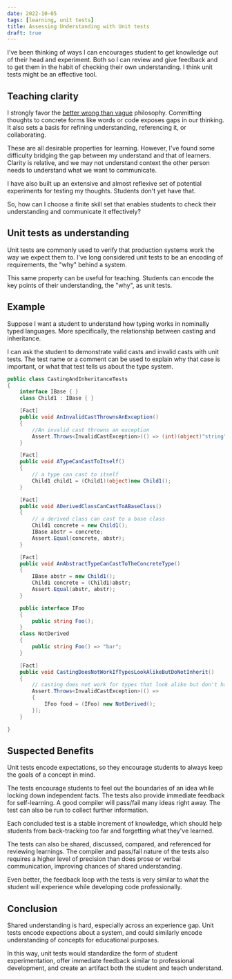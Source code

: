 ```yaml
---
date: 2022-10-05
tags: [learning, unit tests]
title: Assessing Understanding with Unit tests
draft: true
---
```


<!-- TODO: Benefits section doesn't flow with overall framing -->
<!-- TODO: should test this more in mentoring before posting -->
I've been thinking of ways I can encourages student to get knowledge out of their head and experiment. Both so I can review and give feedback and to get them in the habit of checking their own understanding. I think unit tests might be an effective tool.
<!--more-->

## Teaching clarity
I strongly favor the [better wrong than vague](../posts/Whats-Your-Duck-V2/2022-06-16-1-Software-as-Clarity.md) philosophy. Committing thoughts to concrete forms like words or code exposes gaps in our thinking. It also sets a basis for refining understanding, referencing it, or collaborating.

These are all desirable properties for learning. However, I've found some difficulty bridging the gap between my understand and that of learners. Clarity is relative, and we may not understand context the other person needs to understand what we want to communicate. 

I have also built up an extensive and almost reflexive set of potential experiments for testing my thoughts. Students don't yet have that.

So, how can I choose a finite skill set that enables students to check their understanding and communicate it effectively?

## Unit tests as understanding

Unit tests are commonly used to verify that production systems work the way we expect them to.
I've long considered unit tests to be an encoding of requirements, the "why" behind a system.

This same property can be useful for teaching. Students can encode the key points of their understanding, the "why", as unit tests.

## Example

Suppose I want a student to understand how typing works in nominally typed languages. More specifically, the relationship between casting and inheritance.

I can ask the student to demonstrate valid casts and invalid casts with unit tests. The test name or a comment can be used to explain why that case is important, or what that test tells us about the type system.

```cs
public class CastingAndInheritanceTests
{
    interface IBase { }
    class Child1 : IBase { }

    [Fact]
    public void AnInvalidCastThrownsAnException()
    {
        //An invalid cast throwns an exception
        Assert.Throws<InvalidCastException>(() => (int)(object)"string");
    }

    [Fact]
    public void ATypeCanCastToItself()
    {
        // a type can cast to itself
        Child1 child1 = (Child1)(object)new Child1();
    }

    [Fact]
    public void ADerivedClassCanCastToABaseClass()
    {
        // a derived class can cast to a base class
        Child1 concrete = new Child1();
        IBase abstr = concrete;
        Assert.Equal(concrete, abstr);
    }

    [Fact]
    public void AnAbstractTypeCanCastToTheConcreteType()
    {
        IBase abstr = new Child1();
        Child1 concrete = (Child1)abstr;
        Assert.Equal(abstr, abstr);
    }

    public interface IFoo
    {
        public string Foo();
    }
    class NotDerived
    {
        public string Foo() => "bar";
    }

    [Fact]
    public void CastingDoesNotWorkIfTypesLookAlikeButDoNotInherit()
    {
        // casting does not work for types that look alike but don't have an inheritance relationship
        Assert.Throws<InvalidCastException>(() =>
        {
            IFoo food = (IFoo) new NotDerived();
        });
    }

}
```

## Suspected Benefits

Unit tests encode expectations, so they encourage students to always keep the goals of a concept in mind.

The tests encourage students to feel out the boundaries of an idea while locking down independent facts. The tests also provide immediate feedback for self-learning. A good compiler will pass/fail many ideas right away. The test can also be run to collect further information.

Each concluded test is a stable increment of knowledge, which should help students from back-tracking too far and forgetting what they've learned.

The tests can also be shared, discussed, compared, and referenced for reviewing learnings.
The compiler and pass/fail nature of the tests also requires a higher level of precision than does prose or verbal communication, improving chances of shared understanding.

Even better, the feedback loop with the tests is very similar to what the student will experience while developing code professionally.


## Conclusion

Shared understanding is hard, especially across an experience gap.
Unit tests encode expections about a system, and could similarly encode understanding of concepts for educational purposes.

In this way, unit tests would standardize the form of student experimentation, offer immediate feedback similar to professional development, and create an artifact both the student and teach understand.